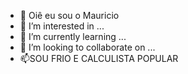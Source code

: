 - 👋 Oiê eu sou o Mauricio
- 👀 I’m interested in ...
- 🌱 I’m currently learning ...
- 💞️ I’m looking to collaborate on ...
- 📫SOU FRIO E CALCULISTA 
POPULAR
<!---
POMAGERSKI/POMAGERSKI is a ✨ special ✨ repository because its `README.md` (this file) appears on your GitHub profile.
You can click the Preview link to take a look at your changes.
--->
